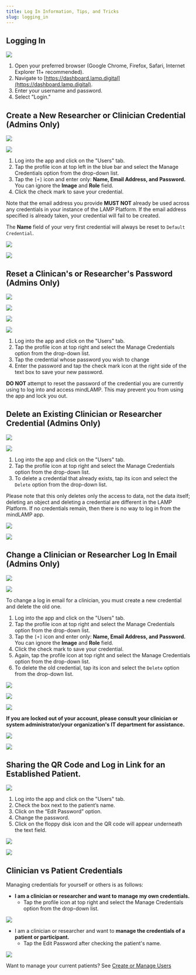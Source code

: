 ```yaml
---
title: Log In Information, Tips, and Tricks
slug: logging_in
---
```


## Logging In

![](assets/Screen_Shot_2020-09-21_at_10.56.36_AM.png)

1. Open your preferred browser (Google Chrome, Firefox, Safari, Internet Explorer 11+ recommended).
2. Navigate to [https://dashboard.lamp.digital](https://dashboard.lamp.digital).
3. Enter your username and password.
4. Select "Login."

## Create a New Researcher or Clinician Credential (Admins Only)

![](assets/users_tab.jpg)

![](assets/Untitled_55.jpeg)

1. Log into the app and click on the "Users" tab.
2. Tap the profile icon at top left in the blue bar and select the Manage Credentials option from the drop-down list. 
3. Tap the `[+]` icon and enter only: **Name, Email Address, and Password.** You can ignore the **Image** and **Role** field.
4. Click the check mark to save your credential.

Note that the email address you provide **MUST NOT** already be used across any credentials in your instance of the LAMP Platform. If the email address specified is already taken, your credential will fail to be created.

The **Name** field of your very first credential will always be reset to `Default Credential`. 

![](assets/Screen_Shot_2020-10-02_at_3.27.24_PM.png)

![](assets/Screen_Shot_2020-10-02_at_3.26.07_PM.png)

## Reset a Clinican's or Researcher's Password (Admins Only)

![](assets/users_tab.jpg)

![](assets/Untitled_61.png)

![](assets/Screen_Shot_2020-10-02_at_3.27.40_PM.png)

![](assets/Screen_Shot_2020-10-02_at_3.27.55_PM.png)

1. Log into the app and click on the "Users" tab.
2. Tap the profile icon at top right and select the Manage Credentials option from the drop-down list. 
3. Tap the credential whose password you wish to change
4. Enter the password and tap the check mark icon at the right side of the text box to save your new password.

**DO NOT** attempt to reset the password of the credential you are currently using to log into and access mindLAMP. This may prevent you from using the app and lock you out.

## Delete an Existing Clinician or Researcher Credential (Admins Only)

![](assets/users_tab.jpg)

![](assets/Untitled_61.png)

1. Log into the app and click on the "Users" tab.
2. Tap the profile icon at top right and select the Manage Credentials option from the drop-down list. 
3. To delete a credential that already exists, tap its icon and select the `Delete` option from the drop-down list.

Please note that this only deletes only the access to data, not the data itself; deleting an object and deleting a credential are different in the LAMP Platform. If no credentials remain, then there is no way to log in from the mindLAMP app.

![](assets/Untitled_62.png)

![](assets/Screen_Shot_2020-10-02_at_3.28.11_PM.png)

## Change a Clinician or Researcher Log In Email (Admins Only)

![](assets/users_tab.jpg)

![](assets/Untitled_61.png)

To change a log in email for a clinician, you must create a new credential and delete the old one.

1. Log into the app and click on the "Users" tab.
2. Tap the profile icon at top right and select the Manage Credentials option from the drop-down list. 
3. Tap the `[+]` icon and enter only: **Name, Email Address, and Password.** You can ignore the **Image** and **Role** field.
4. Click the check mark to save your credential.
5. Again, tap the profile icon at top right and select the Manage Credentials option from the drop-down list. 
6. To delete the old credential, tap its icon and select the `Delete` option from the drop-down list.

![](assets/Screen_Shot_2020-10-02_at_3.27.24_PM.png)

![](assets/Screen_Shot_2020-10-02_at_3.26.07_PM.png)

![](assets/Untitled_62.png)

**If you are locked out of your account, please consult your clinician or system administrator/your organization's IT department for assistance.**

![](assets/Untitled_62.png)

![](assets/Screen_Shot_2020-10-02_at_3.28.11_PM.png)

## Sharing the QR Code and Log in Link for an Established Patient.

![](assets/users_tab.jpg)

1. Log into the app and click on the "Users" tab.
2. Check the box next to the patient’s name.
3. Click on the “Edit Password” option.
4. Change the password.
5. Click on the floppy disk icon and the QR code will appear underneath the text field.

![](assets/Untitled_63.png)

![](assets/Untitled_64.png)

## Clinician vs Patient Credentials

Managing credentials for yourself or others is as follows:

- **I am a clinician or researcher and  want to manage my own credentials.**
    - Tap the profile icon at top right and select the Manage Credentials option from the drop-down list.

![](assets/Untitled_55.jpeg)

- I am a clinician or researcher and want to **manage the credentials of a patient or participant.**
    - Tap the Edit Password after checking the patient's name.

![](assets/Untitled_66.png)

Want to manage your current patients? See [Create or Manage Users](Create_or_Manage_Users.md) 
